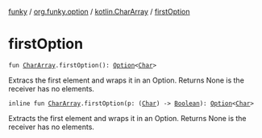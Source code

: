 [funky](../../index.md) / [org.funky.option](../index.md) / [kotlin.CharArray](index.md) / [firstOption](.)

# firstOption

`fun `[`CharArray`](https://kotlinlang.org/api/latest/jvm/stdlib/kotlin/-char-array/index.html)`.firstOption(): `[`Option`](../-option/index.md)`<`[`Char`](https://kotlinlang.org/api/latest/jvm/stdlib/kotlin/-char/index.html)`>`

Extracs the first element and wraps it in an Option. Returns None is the receiver has no elements.

`inline fun `[`CharArray`](https://kotlinlang.org/api/latest/jvm/stdlib/kotlin/-char-array/index.html)`.firstOption(p: (`[`Char`](https://kotlinlang.org/api/latest/jvm/stdlib/kotlin/-char/index.html)`) -> `[`Boolean`](https://kotlinlang.org/api/latest/jvm/stdlib/kotlin/-boolean/index.html)`): `[`Option`](../-option/index.md)`<`[`Char`](https://kotlinlang.org/api/latest/jvm/stdlib/kotlin/-char/index.html)`>`

Extracts the first element and wraps it in an Option. Returns None is the receiver has no elements.

